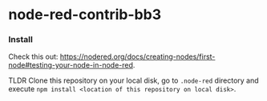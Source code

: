 node-red-contrib-bb3
========================

### Install

Check this out: https://nodered.org/docs/creating-nodes/first-node#testing-your-node-in-node-red.

TLDR Clone this repository on your local disk, go to `.node-red` directory and execute `npm install <location of this repository on local disk>`.

